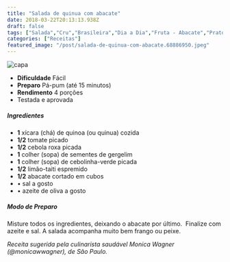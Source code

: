 ```yaml
---
title: "Salada de quinua com abacate"
date: 2018-03-22T20:13:13.938Z
draft: false
tags: ["Salada","Cru","Brasileira","Dia a Dia","Fruta - Abacate","Pratos leves - Saladas","Quinoa","Receitas","Receitas rápidas","Receitas simples e fáceis","Vegetarianismo"]
categories: ["Receitas"]
featured_image: "/post/salada-de-quinua-com-abacate.68886950.jpeg"
---
```


![capa](/post/salada-de-quinua-com-abacate.68886950.jpeg)

*   **Dificuldade** Fácil
*   **Preparo** Pá-pum (até 15 minutos)
*   **Rendimento** 4 porções
*   Testada e aprovada
    

##### Ingredientes

*   **1** xícara (chá) de quinoa (ou quinua) cozida
*   **1/2** tomate picado
*   **1/2** cebola roxa picada
*   **1** colher (sopa) de sementes de gergelim
*   **1** colher (sopa) de cebolinha-verde picada
*   **1/2** limão-taiti espremido
*   **1/2** abacate cortado em cubos
*   • sal a gosto
*   • azeite de oliva a gosto

##### Modo de Preparo

Misture todos os ingredientes, deixando o abacate por último.  Finalize com azeite e sal. A salada acompanha muito bem frango ou peixe.

_Receita sugerida pela culinarista saudável Monica Wagner (@monicawwagner), de São Paulo._
